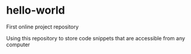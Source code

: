 # hello-world
First online project repository

Using this repository to store code snippets that are accessible from any computer
